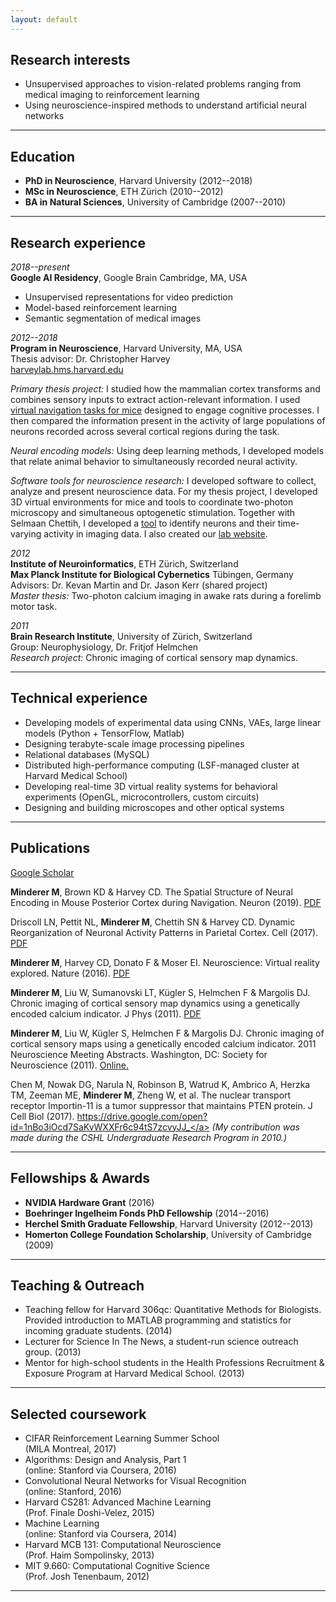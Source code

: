 ```yaml
---
layout: default
---
```


## Research interests

*   Unsupervised approaches to vision-related problems ranging from medical imaging to reinforcement learning
*   Using neuroscience-inspired methods to understand artificial neural networks

* * *

## Education
*   **PhD in Neuroscience**, Harvard University (2012--2018)<br>
*   **MSc in Neuroscience**, ETH Zürich (2010--2012)<br>
*   **BA in Natural Sciences**, University of Cambridge (2007--2010)<br>

* * *

## Research experience

_2018--present_<br>
**Google AI Residency**, Google Brain Cambridge, MA, USA<br>
* Unsupervised representations for video prediction
* Model-based reinforcement learning
* Semantic segmentation of medical images

_2012--2018_<br>
**Program in Neuroscience**, Harvard University, MA, USA<br>
Thesis advisor: Dr. Christopher Harvey<br>
<a href="http://harveylab.hms.harvard.edu/" target="_blank">harveylab.hms.harvard.edu</a>

_Primary thesis project:_ I studied how the mammalian cortex transforms and combines sensory inputs to extract action-relevant information. I used <a href="http://harveylab.hms.harvard.edu/pdf/minderer2016.pdf" target="_blank">virtual navigation tasks for mice</a> designed to engage cognitive processes. I then compared the information present in the activity of large populations of neurons recorded across several cortical regions during the task.

_Neural encoding models:_ Using deep learning methods, I developed models that relate animal behavior to simultaneously recorded neural activity.

_Software tools for neuroscience research:_ I developed software to collect, analyze and present neuroscience data. For my thesis project, I developed 3D virtual environments for mice and tools to coordinate two-photon microscopy and simultaneous optogenetic stimulation. Together with Selmaan Chettih, I developed a <a href="https://github.com/HarveyLab/Acquisition2P_class" target="_blank">tool</a> to identify neurons and their time-varying activity in imaging data. I also created our <a href="http://harveylab.hms.harvard.edu/" target="_blank">lab website</a>.

_2012_<br>
**Institute of Neuroinformatics**, ETH Zürich, Switzerland<br>
**Max Planck Institute for Biological Cybernetics** Tübingen, Germany<br>
Advisors: Dr. Kevan Martin and Dr. Jason Kerr (shared project)<br>
_Master thesis:_ Two-photon calcium imaging in awake rats during a forelimb motor task.

_2011_<br>
**Brain Research Institute**, University of Zürich, Switzerland<br>
Group: Neurophysiology, Dr. Fritjof Helmchen<br>
_Research project:_ Chronic imaging of cortical sensory map dynamics.

* * *

## Technical experience
*	Developing models of experimental data using CNNs, VAEs, large linear models (Python + TensorFlow, Matlab)
* 	Designing terabyte-scale image processing pipelines
*	Relational databases (MySQL)
*	Distributed high-performance computing (LSF-managed cluster at Harvard Medical School)
*	Developing real-time 3D virtual reality systems for behavioral experiments (OpenGL, microcontrollers, custom circuits)
*	Designing and building microscopes and other optical systems

* * *

## Publications

<a href="https://scholar.google.com/citations?user=57BFBY0AAAAJ" target="_blank">Google Scholar</a>

**Minderer M**, Brown KD & Harvey CD. The Spatial Structure of Neural Encoding in Mouse Posterior Cortex during Navigation. Neuron (2019). <a href="https://drive.google.com/open?id=1zZKxbS97ZLbxKmPzxpVJtaZn6CLFPDJi" target="_blank">PDF</a>

Driscoll LN, Pettit NL, **Minderer M**, Chettih SN & Harvey CD. Dynamic Reorganization of Neuronal Activity Patterns in Parietal Cortex. Cell (2017). <a href="https://drive.google.com/open?id=1WOR_FqeXvoSlaod6iNomqTKGra3KRF99" target="_blank">PDF</a>

**Minderer M**, Harvey CD, Donato F & Moser EI. Neuroscience: Virtual reality explored. Nature (2016). <a href="https://drive.google.com/open?id=12LL2ccZV7NHJ1txZD8se55545aGsQZYB" target="_blank">PDF</a>

**Minderer M**, Liu W, Sumanovski LT, Kügler S, Helmchen F & Margolis DJ. Chronic imaging of cortical sensory map dynamics using a genetically encoded calcium indicator. J Phys (2011). <a href="https://drive.google.com/open?id=1dQ4yEUyC9vzgE4cHELTXPzKPHeSyWAyc" target="_blank">PDF</a>

**Minderer M**, Liu W, Kügler S, Helmchen F & Margolis DJ. Chronic imaging of cortical sensory maps using a genetically encoded calcium indicator. 2011 Neuroscience Meeting Abstracts. Washington, DC: Society for Neuroscience (2011). <a href="http://www.abstractsonline.com/Plan/ViewAbstract.aspx?sKey=03bb8ea7-7ca8-419f-9cbf-cde88764af11&cKey=b31a1ad7-99a1-45d6-a5d1-a40c6f8b26a0&mKey=%7b8334BE29-8911-4991-8C31-32B32DD5E6C8%7d" target="_blank">Online.</a>

Chen M, Nowak DG, Narula N, Robinson B, Watrud K, Ambrico A, Herzka TM, Zeeman ME, **Minderer M**, Zheng W, et al. The nuclear transport receptor Importin-11 is a tumor suppressor that maintains PTEN protein. J Cell Biol (2017). <a href="https" target="_blank">https://drive.google.com/open?id=1nBo3iOcd7SaKvWXXFr6c94tS7zcvyJJ_</a> _(My contribution was made during the CSHL Undergraduate Research Program in 2010.)_

* * *

## Fellowships & Awards
*   **NVIDIA Hardware Grant** (2016)<br>
*   **Boehringer Ingelheim Fonds PhD Fellowship** (2014--2016)<br>
*   **Herchel Smith Graduate Fellowship**, Harvard University (2012--2013)<br>
*   **Homerton College Foundation Scholarship**, University of Cambridge (2009)

* * *

## Teaching & Outreach

*   Teaching fellow for Harvard 306qc: Quantitative Methods for Biologists. Provided introduction to MATLAB programming and statistics for incoming graduate students. (2014)
*   Lecturer for Science In The News, a student-run science outreach group. (2013)
*   Mentor for high-school students in the Health Professions Recruitment & Exposure Program at Harvard Medical School. (2013)

* * *

## Selected coursework

* 	CIFAR Reinforcement Learning Summer School<br>(MILA Montreal, 2017)
*   Algorithms: Design and Analysis, Part 1<br>(online: Stanford via Coursera, 2016)
*   Convolutional Neural Networks for Visual Recognition<br>(online: Stanford, 2016)
*   Harvard CS281: Advanced Machine Learning<br>(Prof. Finale Doshi-Velez, 2015)
*   Machine Learning<br>(online: Stanford via Coursera, 2014)
*   Harvard MCB 131: Computational Neuroscience<br>(Prof. Haim Sompolinsky, 2013)
*   MIT 9.660: Computational Cognitive Science<br>(Prof. Josh Tenenbaum, 2012)

* * *
